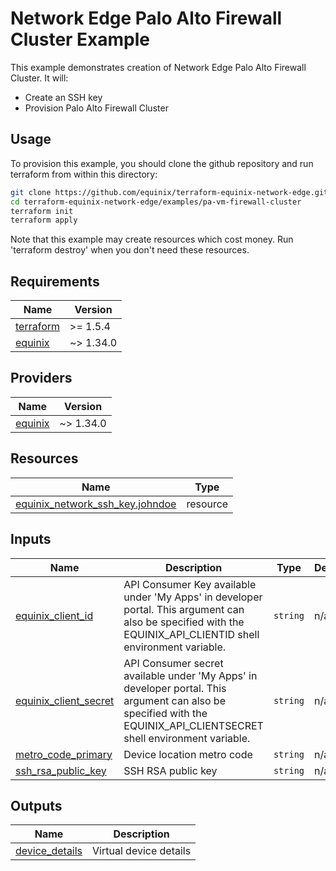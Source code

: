 # Network Edge Palo Alto Firewall Cluster Example

This example demonstrates creation of Network Edge Palo Alto Firewall Cluster. It will:

- Create an SSH key
- Provision Palo Alto Firewall Cluster

## Usage

To provision this example, you should clone the github repository and run terraform from within this directory:

```bash
git clone https://github.com/equinix/terraform-equinix-network-edge.git
cd terraform-equinix-network-edge/examples/pa-vm-firewall-cluster
terraform init
terraform apply
```

Note that this example may create resources which cost money. Run 'terraform destroy' when you don't need these
resources.

<!-- TEMPLATE: The following block has been generated by terraform-docs util: https://github.com/terraform-docs/terraform-docs -->
<!-- BEGIN_TF_DOCS -->

## Requirements

| Name                                                                      | Version   |
|---------------------------------------------------------------------------|-----------|
| <a name="requirement_terraform"></a> [terraform](#requirement\_terraform) | >= 1.5.4  |
| <a name="requirement_equinix"></a> [equinix](#requirement\_equinix)       | ~> 1.34.0 |

## Providers

| Name                                                          | Version   |
|---------------------------------------------------------------|-----------|
| <a name="provider_equinix"></a> [equinix](#provider\_equinix) | ~> 1.34.0 |

## Resources

| Name                                                                                                                                     | Type     |
|------------------------------------------------------------------------------------------------------------------------------------------|----------|
| [equinix_network_ssh_key.johndoe](https://registry.terraform.io/providers/equinix/equinix/latest/docs/resources/equinix_network_ssh_key) | resource |

## Inputs

| Name                                                                                                  | Description                                                                                                                                                            | Type     | Default | Required |
|-------------------------------------------------------------------------------------------------------|------------------------------------------------------------------------------------------------------------------------------------------------------------------------|----------|---------|:--------:|
| <a name="input_equinix_client_id"></a> [equinix\_client\_id](#input\_equinix\_client\_id)             | API Consumer Key available under 'My Apps' in developer portal. This argument can also be specified with the EQUINIX\_API\_CLIENTID shell environment variable.        | `string` | n/a     |   yes    |
| <a name="input_equinix_client_secret"></a> [equinix\_client\_secret](#input\_equinix\_client\_secret) | API Consumer secret available under 'My Apps' in developer portal. This argument can also be specified with the EQUINIX\_API\_CLIENTSECRET shell environment variable. | `string` | n/a     |   yes    |
| <a name="input_metro_code_primary"></a> [metro\_code\_primary](#input\_metro\_code\_primary)          | Device location metro code                                                                                                                                             | `string` | n/a     |   yes    |
| <a name="input_ssh_rsa_public_key"></a> [ssh\_rsa\_public\_key](#input\_ssh\_rsa\_public\_key)        | SSH RSA public key                                                                                                                                                     | `string` | n/a     |   yes    |

## Outputs

| Name                                                                             | Description            |
|----------------------------------------------------------------------------------|------------------------|
| <a name="output_device_details"></a> [device\_details](#output\_device\_details) | Virtual device details |
<!-- END_TF_DOCS -->

